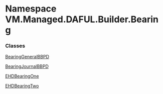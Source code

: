 # Namespace VM.Managed.DAFUL.Builder.Bearing

### Classes

 [BearingGeneralBBPD](VM.Managed.DAFUL.Builder.Bearing.BearingGeneralBBPD.md)

 [BearingJournalBBPD](VM.Managed.DAFUL.Builder.Bearing.BearingJournalBBPD.md)

 [EHDBearingOne](VM.Managed.DAFUL.Builder.Bearing.EHDBearingOne.md)

 [EHDBearingTwo](VM.Managed.DAFUL.Builder.Bearing.EHDBearingTwo.md)


